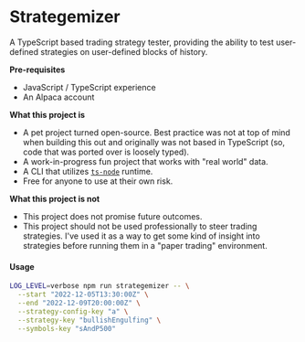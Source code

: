 # Strategemizer

A TypeScript based trading strategy tester, providing the ability to test user-defined strategies on user-defined blocks of history.

**Pre-requisites**

- JavaScript / TypeScript experience
- An Alpaca account

**What this project is**

- A pet project turned open-source. Best practice was not at top of mind when building this out and originally was not based in TypeScript (so, code that was ported over is loosely typed).
- A work-in-progress fun project that works with "real world" data.
- A CLI that utilizes [`ts-node`](https://github.com/TypeStrong/ts-node) runtime.
- Free for anyone to use at their own risk.

**What this project is not**

- This project does not promise future outcomes.
- This project should not be used professionally to steer trading strategies. I've used it as a way to get some kind of insight into strategies before running them in a "paper trading" environment.

#### Usage

```bash
LOG_LEVEL=verbose npm run strategemizer -- \
  --start "2022-12-05T13:30:00Z" \
  --end "2022-12-09T20:00:00Z" \
  --strategy-config-key "a" \
  --strategy-key "bullishEngulfing" \
  --symbols-key "sAndP500"
```
